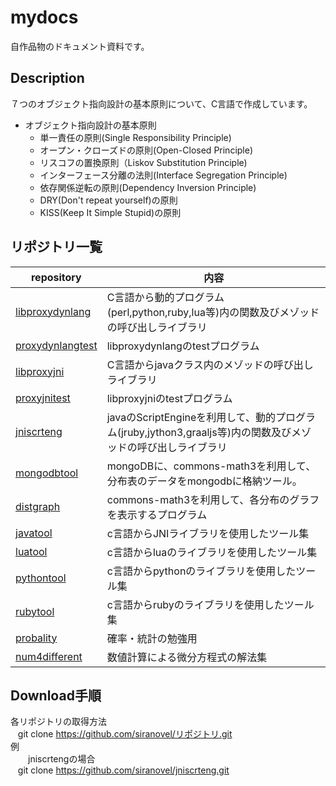 mydocs
======
自作品物のドキュメント資料です。

## Description ##
７つのオブジェクト指向設計の基本原則について、C言語で作成しています。  

- オブジェクト指向設計の基本原則  
  - 単一責任の原則(Single Responsibility Principle)
  - オープン・クローズドの原則(Open-Closed Principle)
  - リスコフの置換原則（Liskov Substitution Principle)
  - インターフェース分離の法則(Interface Segregation Principle)
  - 依存関係逆転の原則(Dependency Inversion Principle)
  - DRY(Don't repeat yourself)の原則
  - KISS(Keep It Simple Stupid)の原則

## リポジトリ一覧 ##

|repository                            |内容                                                                                   |
|--------------------------------------|---------------------------------------------------------------------------------------|
|[libproxydynlang](proxydynlang/lib)   |C言語から動的プログラム(perl,python,ruby,lua等)内の関数及びメゾッドの呼び出しライブラリ|
|[proxydynlangtest](proxydynlang/test) |libproxydynlangのtestプログラム                                                        |
|[libproxyjni](proxyjni/lib)           |C言語からjavaクラス内のメゾッドの呼び出しライブラリ                                    |
|[proxyjnitest](proxyjni/test)         |libproxyjniのtestプログラム                                                            |
|[jniscrteng](jniscrteng)              |javaのScriptEngineを利用して、動的プログラム(jruby,jython3,graaljs等)内の関数及びメゾッドの呼び出しライブラリ|
|[mongodbtool](mongodbtool/)           |mongoDBに、commons-math3を利用して、分布表のデータをmongodbに格納ツール。              |
|[distgraph](distgraph/)               |commons-math3を利用して、各分布のグラフを表示するプログラム                            |
|[javatool](javatool/)                 |c言語からJNIライブラリを使用したツール集                                               |
|[luatool](luatool/)                   |c言語からluaのライブラリを使用したツール集                                             |
|[pythontool](pythontool/)             |c言語からpythonのライブラリを使用したツール集                                          |
|[rubytool](rubytool/)                 |c言語からrubyのライブラリを使用したツール集                                            |
|[probality](probablty/)               |確率・統計の勉強用                                                                     |
|[num4different](num4different)        |数値計算による微分方程式の解法集                                                       |


## Download手順 ##

各リポジトリの取得方法  
    git clone https://github.com/siranovel/リポジトリ.git  
例  
　　jniscrtengの場合  
    git clone https://github.com/siranovel/jniscrteng.git  

